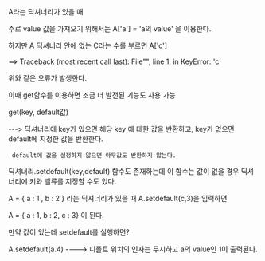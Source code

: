 A라는 딕셔너리가 있을 때 

주로 value 값을 가져오기 위해서는
A['a'] = 'a의 value' 을 이용한다.

하지만 A 딕셔너리 안에 없는 C라는 수를 부르면
A['c'] 

==> Traceback (most recent call last):
        File"<stdin>", line 1, in <module>
    KeyError: 'c'

위와 같은 오류가 발생한다.

이때 get함수를 이용하면 조금 더 발전된 기능도 사용 가능

get(key, default값)

---> 딕셔너리에 key가 있으면 해당 key 에 대한 값을 반환하고,
     key가 없으면 default에 지정한 값을 반환한다.

     default에 값을 설정하지 않으면 아무값도 반환하지 않는다.

딕셔너리.setdefault(key,default) 함수도 존재하는데
    이 함수는 값이 없을 경우 딕셔너리에 키와 벨류를 지정할 수도 있다.

A = { a : 1 , b : 2 } 라는 딕셔너리가 있을 때
A.setdefault(c,3)을 입력하면

A = { a : 1, b : 2, c : 3} 이 된다.

만약 값이 있는데 setdefault를 실행하면?

A.setdefault(a.4)
----> 디폴트 위치의 인자는 무시하고
a의 value인 1이 출력된다.